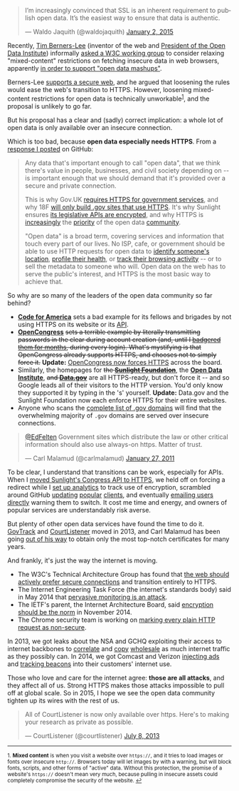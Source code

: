 <blockquote class="twitter-tweet" lang="en"><p>I’m increasingly convinced that SSL is an inherent requirement to publish open data. It’s the easiest way to ensure that data is authentic.</p>— Waldo Jaquith (@waldojaquith) <a href="https://twitter.com/waldojaquith/status/551089956870193152">January 2, 2015</a></blockquote>
<script async src="https://platform.twitter.com/widgets.js" charset="utf-8"></script>

Recently, [Tim Berners-Lee](https://en.wikipedia.org/wiki/Tim_Berners-Lee) (inventor of the web  and [President of the Open Data Institute](http://theodi.org/team/timbl)) informally [asked a W3C working group]((http://lists.w3.org/Archives/Public/public-webappsec/2015Jan/0002.html)) to consider relaxing "mixed-content" restrictions on fetching insecure data in web browsers, apparently [in order to support "open data mashups"](https://github.com/w3ctag/web-https/issues/12). 

Berners-Lee [supports a secure web](http://www.theguardian.com/technology/2013/dec/03/tim-berners-lee-spies-cracking-encryption-web-snowden), and he argued that loosening the rules would ease the web's transition to HTTPS. However, loosening mixed-content restrictions for open data is technically unworkable<sup><a href="#fn1" id="ref1">1</a></sup>, and the proposal is unlikely to go far.

But his proposal has a clear and (sadly) correct implication: a whole lot of open data is only available over an insecure connection.

Which is too bad, because **open data especially needs HTTPS**. From a [response I posted](https://github.com/w3ctag/web-https/issues/12#issuecomment-68627767) on GitHub:

> Any data that's important enough to call "open data", that we think there's value in people, businesses, and civil society depending on -- is important enough that we should demand that it's provided over a secure and private connection.
> 
> This is why Gov.UK [requires HTTPS for government services](https://www.gov.uk/service-manual/domain-names/https.html), and why 18F [will only build .gov sites that use HTTPS](https://18f.gsa.gov/2014/11/13/why-we-use-https-in-every-gov-website-we-make/). It's why Sunlight ensures [its legislative APIs are encrypted](https://sunlightfoundation.com/blog/2014/01/28/encrypting-our-congress-api-and-protecting-your-location/), and why HTTPS is [increasingly](https://twitter.com/waldojaquith/status/551089956870193152) the [priority](https://twitter.com/JoshData/status/378616437020971008) of the open data [community](https://twitter.com/courtlistener/status/354388742569598977).
>
> "Open data" is a broad term, covering services and information that touch every part of our lives. No ISP, cafe, or government should be able to use HTTP requests for open data to [identify someone's location](https://www.propublica.org/article/spy-agencies-probe-angry-birds-and-other-apps-for-personal-data), [profile their health](http://www.washingtonpost.com/blogs/the-switch/wp/2014/11/07/federal-sites-leaked-the-locations-of-people-seeking-aids-services-for-years/), or [track their browsing activity](https://www.eff.org/deeplinks/2014/11/verizon-x-uidh) -- or to sell the metadata to someone who will. Open data on the web has to serve the public's interest, and HTTPS is the most basic way to achieve that.

So why are so many of the leaders of the open data community so far behind?

* **[Code for America](http://www.codeforamerica.org)** sets a bad example for its fellows and brigades by not using HTTPS on its website or its [API](http://codeforamerica.org/api/).
* **[OpenCongress](http://www.opencongress.org)** <s>sets a terrible example by literally transmitting passwords in the clear during account creation (and, until I [badgered them for months](https://github.com/sunlightlabs/opencongress/issues/64#issuecomment-54002366), during every login). What's mystifying is that OpenCongress already supports HTTPS, and chooses not to simply force it.</s> **Update:** [OpenCongress now forces HTTPS](https://twitter.com/konklone/status/560541372084944896) across the board.
* Similarly, the homepages for <s>the **[Sunlight Foundation](http://sunlightfoundation.com)**</s>, the **[Open Data Institute](http://theodi.org)**, <s>and **[Data.gov](http://www.data.gov)**</s> are all HTTPS-ready, but don't force it -- and so Google leads all of their visitors to the HTTP version. You'd only know they supported it by typing in the 's' yourself. **Update:** Data.gov and the Sunlight Foundation now each enforce HTTPS for their entire websites.
* Anyone who scans the [complete list of .gov domains](https://18f.gsa.gov/2014/12/18/a-complete-list-of-gov-domains/) will find that the overwhelming majority of `.gov` domains are served over insecure connections.

<blockquote class="twitter-tweet" data-conversation="none" lang="en"><p><a href="https://twitter.com/EdFelten">@EdFelten</a> Government sites which distribute the law or other critical information should also use always-on https. Matter of trust.</p>— Carl Malamud (@carlmalamud) <a href="https://twitter.com/carlmalamud/status/30561890337820672">January 27, 2011</a></blockquote>
<script async src="https://platform.twitter.com/widgets.js" charset="utf-8"></script>

To be clear, I understand that transitions can be work, especially for APIs. When I [moved Sunlight's Congress API to HTTPS](https://sunlightfoundation.com/blog/2014/01/28/encrypting-our-congress-api-and-protecting-your-location/), we held off on forcing a redirect while I [set up analytics](https://github.com/sunlightlabs/congress/commit/bb862216d59db7872ecbc39755f94bf5288680fa) to track use of encryption, scrambled around GitHub [updating](https://github.com/mcwhittemore/sunlight-congress-api/pull/9) [popular](https://github.com/sunlightlabs/python-sunlight/pull/9) [clients](https://github.com/steveklabnik/sunlight-congress/pull/30), and eventually [emailing users directly](https://github.com/18F/api.data.gov/issues/34#issuecomment-38859164) warning them to switch. It cost me time and energy, and owners of popular services are understandably risk averse.

But plenty of other open data services have found the time to do it. [GovTrack](https://twitter.com/JoshData/status/378616437020971008) and [CourtListener](https://twitter.com/courtlistener/status/354388742569598977) moved in 2013, and Carl Malamud has been going [out of his way](https://twitter.com/carlmalamud/status/533068374457069568) to obtain only the most top-notch certificates for many years.

And frankly, it's just the way the internet is moving.

* The W3C's Technical Architecture Group has found that [the web should actively prefer secure connections](https://w3ctag.github.io/web-https/) and transition entirely to HTTPS. 
* The Internet Engineering Task Force (the internet's standards body) said in May 2014 that [pervasive monitoring is an attack](https://datatracker.ietf.org/doc/rfc7258/).
* The IETF's parent, the Internet Architecture Board, said [encryption should be the norm](http://www.internetsociety.org/news/internet-society-commends-internet-architecture-board-recommendation-encryption-default) in November 2014.
* The Chrome security team is working on [marking every plain HTTP request as non-secure](https://www.chromium.org/Home/chromium-security/marking-http-as-non-secure).

In 2013, we got leaks about the NSA and GCHQ exploiting their access to internet backbones to [correlate](https://www.propublica.org/article/spy-agencies-probe-angry-birds-and-other-apps-for-personal-data) and [copy](https://www.eff.org/files/2014/07/24/backbone-3c-color.jpg) [wholesale](http://www.theatlantic.com/international/archive/2013/07/the-creepy-long-standing-practice-of-undersea-cable-tapping/277855/) as much internet traffic as they possibly can. In 2014, we got Comcast and Verizon [injecting ads](http://arstechnica.com/tech-policy/2014/09/why-comcasts-javascript-ad-injections-threaten-security-net-neutrality/) and [tracking beacons](https://www.eff.org/deeplinks/2014/11/verizon-x-uidh) into their customers' internet use.

Those who love and care for the internet agree: **those are all attacks**, and they affect all of us. Strong HTTPS makes those attacks impossible to pull off at global scale. So in 2015, I hope we see the open data community tighten up its wires with the rest of us.

<blockquote class="twitter-tweet" lang="en"><p>All of CourtListener is now only available over https. Here's to making your research as private as possible.</p>— CourtListener (@courtlistener) <a href="https://twitter.com/courtlistener/status/354388742569598977">July 8, 2013</a></blockquote>
<script async src="https://platform.twitter.com/widgets.js" charset="utf-8"></script>
<hr/>

<sup id="fn1">1. <strong>Mixed content</strong> is when you visit a website over `https://`, and it tries to load images or fonts over insecure `http://`. Browsers today will let images by with a warning, but will block fonts, scripts, and other forms of "active" data. Without this protection, the promise of a website's `https://` doesn't mean very much, because pulling in insecure assets could completely compromise the security of the website. <a href="#ref1" title="Jump back">↩</a></sup>